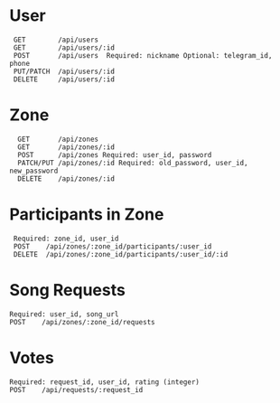 
# User
     GET        /api/users                                     
     GET        /api/users/:id                                 
     POST       /api/users  Required: nickname Optional: telegram_id, phone
     PUT/PATCH  /api/users/:id                                 
     DELETE     /api/users/:id                                 
   

# Zone 
      GET       /api/zones                                    
      GET       /api/zones/:id                                 
      POST      /api/zones Required: user_id, password
      PATCH/PUT /api/zones/:id Required: old_password, user_id, new_password
      DELETE    /api/zones/:id                                 

# Participants in Zone
     Required: zone_id, user_id 
     POST    /api/zones/:zone_id/participants/:user_id      
     DELETE  /api/zones/:zone_id/participants/:user_id/:id  

# Song Requests  
    Required: user_id, song_url 
    POST    /api/zones/:zone_id/requests 
    
# Votes
    Required: request_id, user_id, rating (integer)
    POST    /api/requests/:request_id
